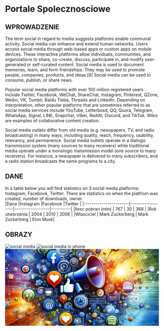 # Portale Spolecznosciowe

## WPROWADZENIE

The term social in regard to media suggests platforms enable communal activity. Social media can enhance and extend human networks. Users access social media through web-based apps or custom apps on mobile devices. These interactive platforms allow individuals, communities, and organizations to share, co-create, discuss, participate in, and modify user-generated or self-curated content. Social media is used to document memories, learn, and form friendships. They may be used to promote people, companies, products, and ideas.[8] Social media can be used to consume, publish, or share news.

Popular social media platforms with over 100 million registered users include Twitter, Facebook, WeChat, ShareChat, Instagram, Pinterest, QZone, Weibo, VK, Tumblr, Baidu Tieba, Threads and LinkedIn. Depending on interpretation, other popular platforms that are sometimes referred to as social media services include YouTube, Letterboxd, QQ, Quora, Telegram, WhatsApp, Signal, LINE, Snapchat, Viber, Reddit, Discord, and TikTok. Wikis are examples of collaborative content creation.

Social media outlets differ from old media (e.g. newspapers, TV, and radio broadcasting) in many ways, including quality, reach, frequency, usability, relevancy, and permanence. Social media outlets operate in a dialogic transmission system (many sources to many receivers) while traditional media operate under a monologic transmission model (one source to many receivers). For instance, a newspaper is delivered to many subscribers, and a radio station broadcasts the same programs to a city.

## DANE

In a table below you will find statistics on 3 social media platforms: Instagram, Facebook, Twitter. There are statistics on when the platfrom was created, number of downloads, owner.  
|Dana                   |Instagram         |Facebook          |Twitter   |
|-----------------------|------------------|------------------|----------|
|Ilosc pobran (mln)     | 767              | 30               | 368      |
|Rok utworzenia         | 2004             | 2010             | 2006     |
|Wlasciciel             | Mark Zuckerberg  | Mark Zuckerberg  | Elon Musk|

## OBRAZY

![social media](https://www.big-red-digital.com/images/blogimages/social-media-networks.jpg)
![social media  in phone](https://framerusercontent.com/images/WMCJsIXhSvyuLrX7A3HUd6UhCDM.png)
![social_media_AI](IMG/AIinSocialMedia.jpg)
